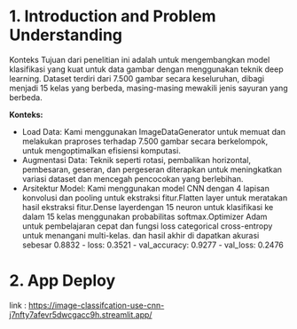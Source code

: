 # 1. Introduction and Problem Understanding

Konteks Tujuan dari penelitian ini adalah untuk mengembangkan model klasifikasi yang kuat untuk data gambar dengan menggunakan teknik deep learning. Dataset terdiri dari 7.500 gambar secara keseluruhan, dibagi menjadi 15 kelas yang berbeda, masing-masing mewakili jenis sayuran yang berbeda.

**Konteks:**
* Load Data: Kami menggunakan ImageDataGenerator untuk memuat dan melakukan praproses terhadap 7.500 gambar secara berkelompok, untuk mengoptimalkan efisiensi komputasi.
* Augmentasi Data: Teknik seperti rotasi, pembalikan horizontal, pembesaran, geseran, dan pergeseran diterapkan untuk meningkatkan variasi dataset dan mencegah pencocokan yang berlebihan.
* Arsitektur Model: Kami menggunakan  model CNN dengan 4 lapisan konvolusi dan pooling untuk ekstraksi fitur.Flatten layer untuk meratakan hasil ekstraksi fitur.Dense layerdengan 15 neuron untuk klasifikasi ke dalam 15 kelas menggunakan probabilitas softmax.Optimizer Adam untuk pembelajaran cepat dan fungsi loss categorical cross-entropy untuk menangani multi-kelas. dan hasil akhir di dapatkan akurasi sebesar 0.8832 - loss: 0.3521 - val_accuracy: 0.9277 - val_loss: 0.2476

# 2. App Deploy
link : https://image-classifcation-use-cnn-j7nfty7afevr5dwcgacc9h.streamlit.app/
